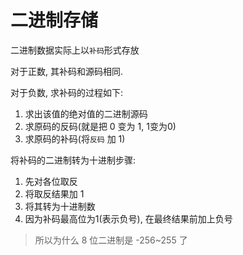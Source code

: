 # 二进制存储

二进制数据实际上以`补码`形式存放

对于正数, 其补码和源码相同.

对于负数, 求补码的过程如下:
1. 求出该值的绝对值的二进制源码
2. 求原码的反码(就是把 0 变为 1, 1变为0)
3. 求原码的补码(将`反码` 加 1)

将补码的二进制转为十进制步骤:
1. 先对各位取反
2. 将取反结果加 1
3. 将其转为十进制数
4. 因为补码最高位为1(表示负号), 在最终结果前加上负号


> 所以为什么 8 位二进制是 -256~255 了